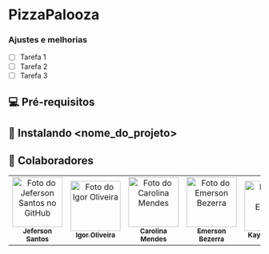 # PizzaPalooza

### Ajustes e melhorias

- [ ] Tarefa 1
- [ ] Tarefa 2
- [ ] Tarefa 3

## 💻 Pré-requisitos

## 🚀 Instalando <nome_do_projeto>

## 🤝 Colaboradores

<table>
  <tr>
    <td align="center">
      <a href="https://github.com/jefersonsann" title="defina o título do link">
        <img src="https://avatars.githubusercontent.com/u/104212488" width="100px;" alt="Foto do Jeferson Santos no GitHub"/><br>
        <sub>
          <b>Jeferson Santos</b>
        </sub>
      </a>
    </td>
    <td align="center">
      <a href="https://github.com/{NAME}" title="defina o título do link">
        <img src="https://avatars.githubusercontent.com/u/{ID}" width="100px;" alt="Foto do Igor Oliveira"/><br>
        <sub>
          <b>Igor Oliveira</b>
        </sub>
      </a>
    </td>
    <td align="center">
      <a href="https://github.com/carolcampos22" title="defina o título do link">
        <img src="https://avatars.githubusercontent.com/u/107934156" width="100px;" alt="Foto do Carolina Mendes"/><br>
        <sub>
          <b>Carolina Mendes</b>
        </sub>
      </a>
    </td>
    <td align="center">
      <a href="https://github.com/{NAME}" title="defina o título do link">
        <img src="https://avatars.githubusercontent.com/u/{ID}" width="100px;" alt="Foto do Emerson Bezerra"/><br>
        <sub>
          <b>Emerson Bezerra</b>
        </sub>
      </a>
    </td>
    <td align="center">
      <a href="https://github.com/{NAME}" title="defina o título do link">
        <img src="https://avatars.githubusercontent.com/u/{ID}" width="100px;" alt="Foto do Kayo Enrique"/><br>
        <sub>
          <b>Kayo Enrique</b>
        </sub>
      </a>
    </td>
  </tr>
</table>
